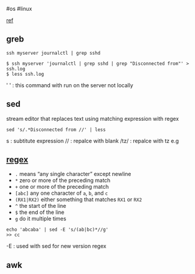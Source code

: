 #os #linux


[ref](https://missing.csail.mit.edu/2020/data-wrangling/)

## greb 

```shell
ssh myserver journalctl | grep sshd
```

```shell
$ ssh myserver 'journalctl | grep sshd | grep "Disconnected from"' > ssh.log
$ less ssh.log
```
' ' : this command with run on the server not locally  



## sed 

stream editor that replaces text using matching expression with regex
```shell
sed 's/.*Disconnected from //' | less
```
s : subtitute expression
// : repalce with blank
/tz/ : repalce with tz e.g

## [regex](https://regex101.com/)

-   `.` means “any single character” except newline
-   `*` zero or more of the preceding match
-   `+` one or more of the preceding match
-   `[abc]` any one character of `a`, `b`, and `c`
-   `(RX1|RX2)` either something that matches `RX1` or `RX2`
-   `^` the start of the line
-   `$` the end of the line
-   `g`  do it multiple times 

```shell
echo 'abcaba' | sed -E 's/(ab|bc)*//g'
>> cc
```
-E : used with sed for new version regex

## awk
